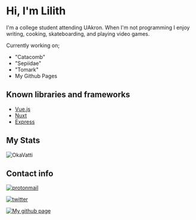 # Hi, I'm Lilith

I'm a college student attending UAkron.
When I'm not programming I enjoy writing, cooking, skateboarding, and playing video games.

Currently working on;
- "Catacomb"
- "Sepiidae"
- "Tomark"
- My Github Pages

## Known libraries and frameworks
- [Vue.js](https://vuejs.org/)
- [Nuxt](Nuxt.com)
- [Express](https://expressjs.com/)

## My Stats

![OkaVatti](https://github-readme-stats.vercel.app/api?username=OkaVatti&show_icons=true&count_private=true&locale=en&include_all_commits=true&theme=midnight-purple)

## Contact info

[![protonmail](https://img.shields.io/static/v1?label=&message=okavatti@protonmail.com&color=white&style=for-the-badge&logo=protonmamil)](okavatti@proton.me)

[![twitter](https://img.shields.io/badge/virumexkwake-131313?style=for-the-badge&logo=twitter)](https://twitter.com/virumexkwake)

[![My github page](https://img.shields.io/static/v1?label=&message=okavatti.github.io&color=gray&style=for-the-badge&logo=github)](https://okavatti.github.io/)
